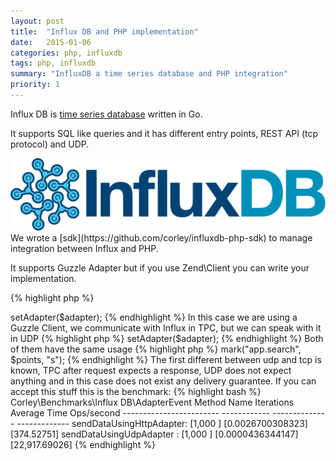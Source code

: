 ```yaml
---
layout: post
title:  "Influx DB and PHP implementation"
date:   2015-01-06
categories: php, influxdb
tags: php, influxdb
summary: "InfluxDB a time series database and PHP integration"
priority: 1
---
```

Influx DB is [time series database](http://en.wikipedia.org/wiki/Time_series_database) written in Go.

It supports SQL like queries and it has different entry points, REST API (tcp protocol) and UDP.

<div class="row">
<div class="col-md-4 col-md-offset-3"><img class="img-responsive" src="/img/influxdb.png"></div>
</div>
We wrote a [sdk](https://github.com/corley/influxdb-php-sdk) to manage integration between Influx and PHP.

It supports Guzzle Adapter but if you use Zend\Client you can write your implementation.

{% highlight php %}
<?php
$guzzle = new \GuzzleHttp\Client();

$options = new Options();
$adapter = new GuzzleAdapter($guzzle, $options);

$client = new Client();
$client->setAdapter($adapter);
{% endhighlight %}

In this case we are using a Guzzle Client, we communicate with Influx in TPC, but we can speak with it in UDP

{% highlight php %}
<?php
$options = new Options();
$adapter = new UdpAdapter($options);

$client = new Client();
$client->setAdapter($adapter);
{% endhighlight %}

Both of them have the same usage

{% highlight php %}
<?php
$client->mark("app.search", $points, "s");
{% endhighlight %}

The first different between udp and tcp is known, TPC after request expects a response, UDP does not expect anything and in this case does not exist any delivery guarantee.
If you can accept this stuff this is the benchmark:

{% highlight bash %}
Corley\Benchmarks\Influx DB\AdapterEvent
    Method Name                Iterations    Average Time      Ops/second
    ------------------------  ------------  --------------    -------------
    sendDataUsingHttpAdapter: [1,000     ] [0.0026700308323] [374.52751]
    sendDataUsingUdpAdapter : [1,000     ] [0.0000436344147] [22,917.69026]
{% endhighlight %}
